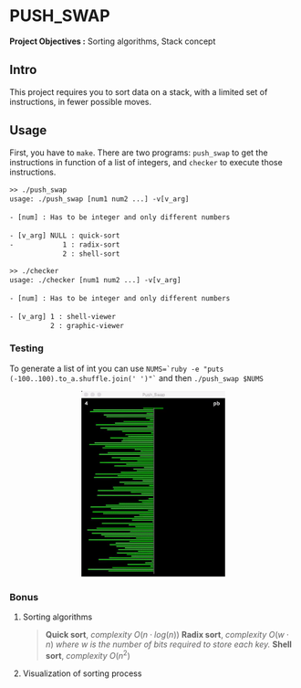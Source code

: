 # PUSH_SWAP

**Project Objectives :** Sorting algorithms, Stack concept

## Intro

This project requires you to sort data on a stack, with a limited set of instructions, in fewer possible moves.

## Usage

First, you have to  `make`. There are two programs: `push_swap` to get the instructions in function of a list of integers, and `checker` to execute those instructions.

```
>> ./push_swap
usage: ./push_swap [num1 num2 ...] -v[v_arg]

- [num] : Has to be integer and only different numbers

- [v_arg] NULL : quick-sort
-            1 : radix-sort
             2 : shell-sort
```
```
>> ./checker
usage: ./checker [num1 num2 ...] -v[v_arg]

- [num] : Has to be integer and only different numbers

- [v_arg] 1 : shell-viewer
          2 : graphic-viewer
``` 
### Testing
To generate a list of int you can use `` NUMS=`ruby -e "puts (-100..100).to_a.shuffle.join(' ')"` `` and then `./push_swap $NUMS`

<p align="center">
<img src="https://github.com/Talasta/My42Cursus/blob/master/5_push_swap/.resources/push_swap.gif" width="50%">
</p>

### Bonus
1.	Sorting algorithms
	> **Quick sort**, _complexity_ $O(n\cdot log(n))$
	> **Radix sort**, _complexity_ $O(w\cdot n)$ _where w is the number of bits required to store each key._
	> **Shell sort**, _complexity_ $O(n^2)$
2. Visualization of sorting process
